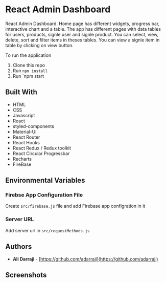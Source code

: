 # React Admin Dashboard

React Admin Dashboard. Home page has different widgets, progress bar, interactive chart and a table. The app has different pages with data tables for users, products, signle user and signle product. You can select, view, delete, sort and filter items in theses tables. You can view a signle item in table by clicking on view button.


To run the application

1. Clone this repo
2. Run `npm install`
3. Run `npm start


## Built With

* HTML
* CSS
* Javascript
* React
* styled-components
* Material-UI
* React Router
* React Hooks
* React Redux / Redux toolkit
* React Circular Progressbar
* Recharts
* FireBase

## Environmental Variables

### Firebse App Configuration File

Create `src/firebase.js` file and add Firebase app configration in it

### Server URL

Add server url in  `src/requestMethods.js`


## Authors

- **Ali Darraji** - [https://github.com/adarraji](https://github.com/adarraji)


## Screenshots
